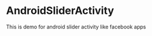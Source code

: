 AndroidSliderActivity
=====================

This is demo for android slider activity like facebook apps 
